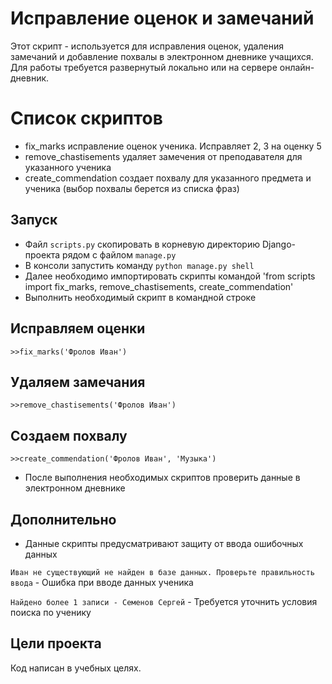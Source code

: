 # Исправление оценок и замечаний

Этот скрипт - используется для исправления оценок, удаления замечаний и добавление похвалы в электронном дневнике учащихся.
<br>
Для работы требуется развернутый локально или на сервере онлайн-дневник.


# Список скриптов
- fix_marks исправление оценок ученика. Исправляет 2, 3 на оценку 5
- remove_chastisements удаляет замечения от преподавателя для указанного ученика
- create_commendation создает похвалу для указанного предмета и ученика (выбор похвалы берется из списка фраз)

## Запуск
- Файл `scripts.py` скопировать в корневую директорию Django-проекта рядом с файлом `manage.py`
- В консоли запустить команду `python manage.py shell`
- Далее необходимо импортировать скрипты командой 'from scripts import fix_marks, remove_chastisements, create_commendation'
- Выполнить необходимый скрипт в командной строке
## Исправляем оценки
```
>>fix_marks('Фролов Иван')
```
## Удаляем замечания
```
>>remove_chastisements('Фролов Иван')
```
## Создаем похвалу
```
>>create_commendation('Фролов Иван', 'Музыка')
```
- После выполнения необходимых скриптов проверить данные в электронном дневнике

## Дополнительно
- Данные скрипты предусматривают защиту от ввода ошибочных данных

`Иван не существующий не найден в базе данных. Проверьте правильность ввода` - Ошибка при вводе данных ученика<br>

`Найдено более 1 записи - Семенов Сергей` - Требуется уточнить условия поиска по ученику


## Цели проекта

Код написан в учебных целях.
